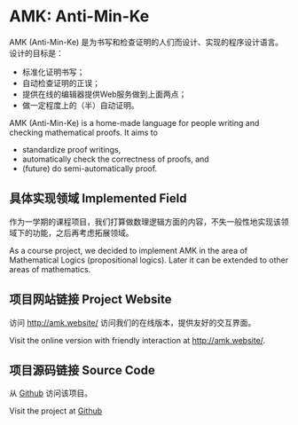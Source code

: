 # AMK: Anti-Min-Ke

AMK (Anti-Min-Ke) 是为书写和检查证明的人们而设计、实现的程序设计语言。设计的目标是：

- 标准化证明书写；
- 自动检查证明的正误；
- 提供在线的编辑器提供Web服务做到上面两点；
- 做一定程度上的（半）自动证明。

AMK (Anti-Min-Ke) is a home-made language for people writing and checking mathematical proofs. It aims to
- standardize proof writings, 
- automatically check the correctness of proofs, and
- (future) do semi-automatically proof.

## 具体实现领域 Implemented Field

作为一学期的课程项目，我们打算做数理逻辑方面的内容，不失一般性地实现该领域下的功能，之后再考虑拓展领域。

As a course project, we decided to implement AMK in the area of Mathematical Logics (propositional logics). Later it can be extended to other areas of mathematics.

## 项目网站链接 Project Website
访问 <http://amk.website/> 访问我们的在线版本，提供友好的交互界面。

Visit the online version with friendly interaction at <http://amk.website/>.

## 项目源码链接 Source Code

从 [Github](https://github.com/amk-org/AMK) 访问该项目。

Visit the project at [Github](https://github.com/amk-org/AMK)

